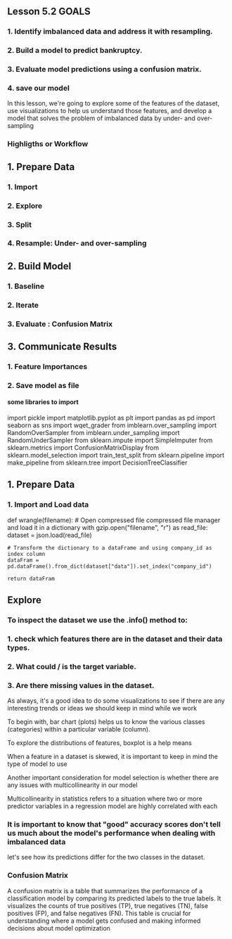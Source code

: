 ## Lesson 5.2 GOALS

### 1. Identify imbalanced data and address it with resampling.

### 2. Build a model to predict bankruptcy.

### 3. Evaluate model predictions using a confusion matrix.

### 4. save our model

In this lesson, we're going to explore some of the features of the dataset, use visualizations to help us understand those features, and develop a model that solves the problem of imbalanced data by under- and over-sampling

### Highligths or Workflow

## 1. Prepare Data

### 1. Import

### 2. Explore

### 3. Split

### 4. Resample: Under- and over-sampling

## 2. Build Model

### 1. Baseline

### 2. Iterate

### 3. Evaluate : Confusion Matrix

## 3. Communicate Results

### 1. Feature Importances

### 2. Save model as file

#### some libraries to import

import pickle
import matplotlib.pyplot as plt
import pandas as pd
import seaborn as sns
import wqet_grader
from imblearn.over_sampling import RandomOverSampler
from imblearn.under_sampling import RandomUnderSampler
from sklearn.impute import SimpleImputer
from sklearn.metrics import ConfusionMatrixDisplay
from sklearn.model_selection import train_test_split
from sklearn.pipeline import make_pipeline
from sklearn.tree import DecisionTreeClassifier

## 1. Prepare Data

### 1. Import and Load data

def wrangle(filename): # Open compressed file compressed file manager and load it in a dictionary
with gzip.open("filename", "r") as read_file:
dataset = json.load(read_file)

    # Transform the dictionary to a dataFrame and using company_id as index column
    dataFram = pd.dataFrame().from_dict(dataset["data"]).set_index("company_id")

    return dataFram

## Explore

### To inspect the dataset we use the .info() method to:

### 1. check which features there are in the dataset and their data types.

### 2. What could / is the target variable.

### 3. Are there missing values in the dataset.

As always, it's a good idea to do some visualizations to see if there
are any interesting trends or ideas we should keep in mind while we work

To begin with, bar chart (plots) helps us to know the various classes
(categories) within a particular variable (column).

To explore the distributions of features, boxplot is a help means

When a feature in a dataset is skewed, it is important to keep in mind
the type of model to use

Another important consideration for model selection is whether there are any issues with multicollinearity in our model

Multicollinearity in statistics refers to a situation where two or more predictor variables in a regression model are highly correlated with each

### It is important to know that "good" accuracy scores don't tell us much about the model's performance when dealing with imbalanced data

let's see how its predictions differ for the two classes in the dataset.

### Confusion Matrix

A confusion matrix is a table that summarizes the performance of a classification model by comparing its predicted labels to the true labels. It visualizes the counts of true positives (TP), true negatives (TN), false positives (FP), and false negatives (FN). This table is crucial for understanding where a model gets confused and making informed decisions about model optimization
